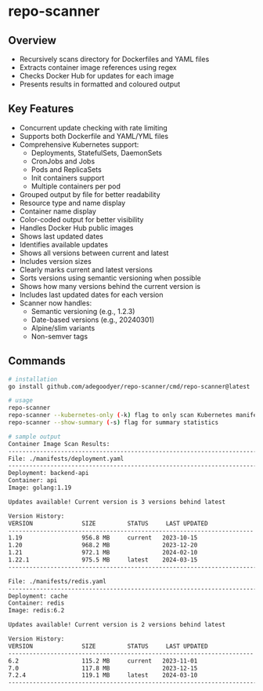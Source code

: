 # repo-scanner

## Overview
- Recursively scans directory for Dockerfiles and YAML files
- Extracts container image references using regex
- Checks Docker Hub for updates for each image
- Presents results in formatted and coloured   output

## Key Features
- Concurrent update checking with rate limiting
- Supports both Dockerfile and YAML/YML files
- Comprehensive Kubernetes support:
  - Deployments, StatefulSets, DaemonSets
  - CronJobs and Jobs
  - Pods and ReplicaSets
  - Init containers support
  - Multiple containers per pod
- Grouped output by file for better readability
- Resource type and name display
- Container name display
- Color-coded output for better visibility
- Handles Docker Hub public images
- Shows last updated dates
- Identifies available updates
- Shows all versions between current and latest
- Includes version sizes
- Clearly marks current and latest versions
- Sorts versions using semantic versioning when possible
- Shows how many versions behind the current version is
- Includes last updated dates for each version
- Scanner now handles:
  - Semantic versioning (e.g., 1.2.3)
  - Date-based versions (e.g., 20240301)
  - Alpine/slim variants
  - Non-semver tags

## Commands
```bash
# installation
go install github.com/adegoodyer/repo-scanner/cmd/repo-scanner@latest

# usage
repo-scanner
repo-scanner --kubernetes-only (-k) flag to only scan Kubernetes manifests
repo-scanner --show-summary (-s) flag for summary statistics

# sample output
Container Image Scan Results:
----------------------------------------------------------------------------------------------------
File: ./manifests/deployment.yaml
--------------------------------------------------------------------------------
Deployment: backend-api
Container: api
Image: golang:1.19

Updates available! Current version is 3 versions behind latest

Version History:
VERSION              SIZE         STATUS     LAST UPDATED
----------------------------------------------------------------------
1.19                 956.8 MB     current   2023-10-15
1.20                 968.2 MB               2023-12-20
1.21                 972.1 MB               2024-02-10
1.22.1               975.5 MB     latest    2024-03-15
--------------------------------------------------------------------------------

File: ./manifests/redis.yaml
--------------------------------------------------------------------------------
Deployment: cache
Container: redis
Image: redis:6.2

Updates available! Current version is 2 versions behind latest

Version History:
VERSION              SIZE         STATUS     LAST UPDATED
----------------------------------------------------------------------
6.2                  115.2 MB     current   2023-11-01
7.0                  117.8 MB               2023-12-15
7.2.4                119.1 MB     latest    2024-03-10
--------------------------------------------------------------------------------
```